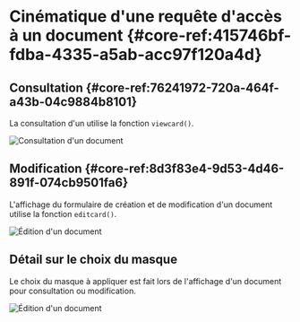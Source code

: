 # Cinématique d'une requête d'accès à un document {#core-ref:415746bf-fdba-4335-a5ab-acc97f120a4d}

## Consultation {#core-ref:76241972-720a-464f-a43b-04c9884b8101}

La consultation d'un utilise la fonction `viewcard()`.

![Consultation d'un document](cinematique_viewcard.png)

## Modification {#core-ref:8d3f83e4-9d53-4d46-891f-074cb9501fa6}

L'affichage du formulaire de création et de modification d'un document utilise
la fonction `editcard()`.

![Édition d'un document](cinematique_editcard.png)

## Détail sur le choix du masque

Le choix du masque à appliquer est fait lors de l'affichage d'un document pour
consultation ou modification.

![Édition d'un document](cinematique_choosemask.png)